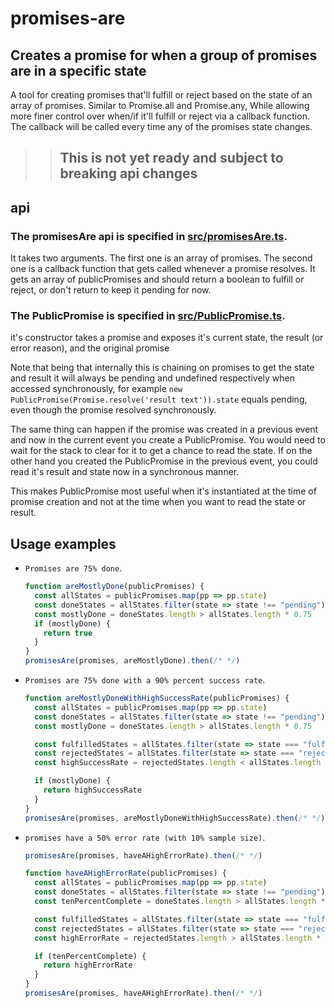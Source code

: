 # promises-are

## Creates a promise for when a group of promises are in a specific state

A tool for creating promises that'll fulfill or reject based on the state of an array of promises.
Similar to Promise.all and Promise.any,
While allowing more finer control over when/if it'll fulfill or reject via a callback function.
The callback will be called every time any of the promises state changes.

> > ## This is not yet ready and subject to breaking api changes

## api

### The promisesAre api is specified in [src/promisesAre.ts](./src/promisesAre.ts).

It takes two arguments.  The first one is an array of promises. The second one is a callback function that gets called whenever a promise resolves. It gets an array of publicPromises and should return a boolean to fulfill or reject, or don't return to keep it pending for now.

### The PublicPromise is specified in [src/PublicPromise.ts](./src/PublicPromise.ts).

it's constructor takes a promise and exposes it's current state, the result (or error reason), and the original promise

Note that being that internally this is chaining on promises to get the state and result it will always be pending and undefined respectively when accessed synchronously, for example `new PublicPromise(Promise.resolve('result text')).state` equals pending, even though the promise resolved synchronously.

The same thing can happen if the promise was created in a previous event and now in the current event you create a PublicPromise. You would need to wait for the stack to clear for it to get a chance to read the state. If on the other hand you created the PublicPromise in the previous event, you could read it's result and state now in a synchronous manner.

This makes PublicPromise most useful when it's instantiated at the time of promise creation and not at the time when you want to read the state or result.

## Usage examples

- `Promises are 75% done`.

  ```javascript
  function areMostlyDone(publicPromises) {
    const allStates = publicPromises.map(pp => pp.state)
    const doneStates = allStates.filter(state => state !== "pending")
    const mostlyDone = doneStates.length > allStates.length * 0.75
    if (mostlyDone) {
      return true
    }
  }
  promisesAre(promises, areMostlyDone).then(/* */)
  ```

- `Promises are 75% done with a 90% percent success rate`.

  ```javascript
  function areMostlyDoneWithHighSuccessRate(publicPromises) {
    const allStates = publicPromises.map(pp => pp.state)
    const doneStates = allStates.filter(state => state !== "pending")
    const mostlyDone = doneStates.length > allStates.length * 0.75

    const fulfilledStates = allStates.filter(state => state === "fulfilled")
    const rejectedStates = allStates.filter(state => state === "rejected")
    const highSuccessRate = rejectedStates.length < allStates.length * 0.10

    if (mostlyDone) {
      return highSuccessRate
    }
  }
  promisesAre(promises, areMostlyDoneWithHighSuccessRate).then(/* */)
  ```

- `promises have a 50% error rate (with 10% sample size)`.

  ```javascript
  promisesAre(promises, haveAHighErrorRate).then(/* */)

  function haveAHighErrorRate(publicPromises) {
    const allStates = publicPromises.map(pp => pp.state)
    const doneStates = allStates.filter(state => state !== "pending")
    const tenPercentComplete = doneStates.length > allStates.length * 0.10

    const fulfilledStates = allStates.filter(state => state === "fulfilled")
    const rejectedStates = allStates.filter(state => state === "rejected")
    const highErrorRate = rejectedStates.length > allStates.length * 0.50

    if (tenPercentComplete) {
      return highErrorRate
    }
  }
  promisesAre(promises, haveAHighErrorRate).then(/* */)
  ```
